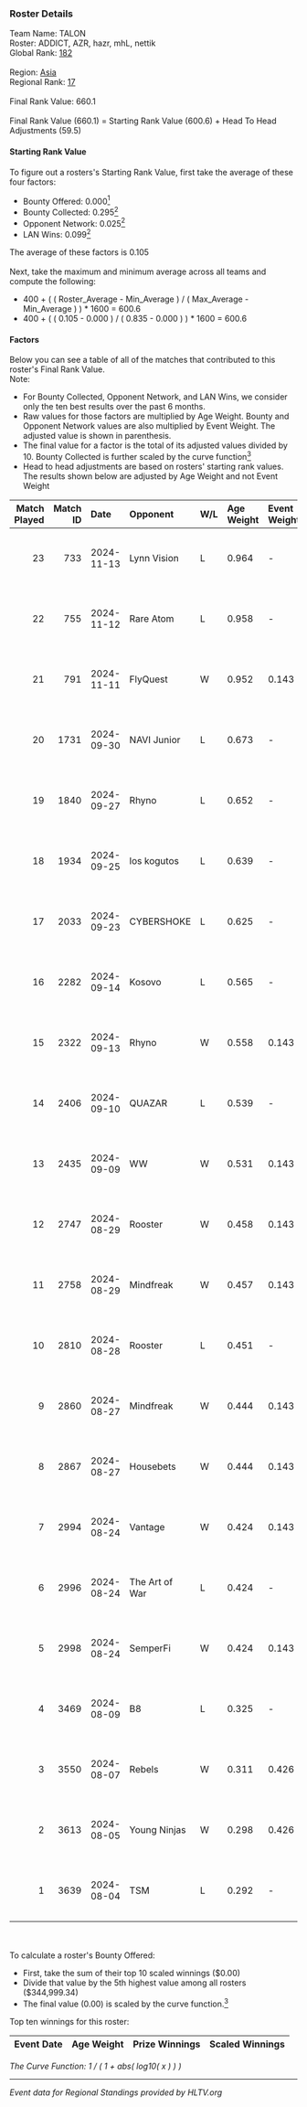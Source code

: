 ### Roster Details<br />
Team Name: TALON<br />
Roster: ADDICT, AZR, hazr, mhL, nettik<br />
Global Rank: [182](../../standings_global_2024_12_18.md)<br />
<br />
Region: [Asia]( ../../standings_asia_2024_12_18.md)<br />
Regional Rank: [17]( ../../standings_asia_2024_12_18.md)<br />
<br />
Final Rank Value:  660.1<br />
<br />
Final Rank Value (660.1) = Starting Rank Value (600.6) + Head To Head Adjustments (59.5)<br />

#### Starting Rank Value<br />
To figure out a rosters's Starting Rank Value, first take the average of these four factors:<br />
- Bounty Offered: 0.000[<sup>1</sup>](#table2)
- Bounty Collected: 0.295[<sup>2</sup>](#table1)
- Opponent Network: 0.025[<sup>2</sup>](#table1)
- LAN Wins: 0.099[<sup>2</sup>](#table1)

The average of these factors is 0.105<br />
<br />
Next, take the maximum and minimum average across all teams and compute the following:<br />
- 400 + ( ( Roster_Average - Min_Average ) / ( Max_Average - Min_Average ) ) * 1600 = 600.6
- 400 + ( ( 0.105 - 0.000 ) / ( 0.835 - 0.000 ) ) * 1600 = 600.6


#### Factors<br />
Below you can see a table of all of the matches that contributed to this roster's Final Rank Value.<br />
Note:<br />

- For Bounty Collected, Opponent Network, and LAN Wins, we consider only the ten best results over the past 6 months.
- Raw values for those factors are multiplied by Age Weight. Bounty and Opponent Network values are also multiplied by Event Weight. The adjusted value is shown in parenthesis.
- The final value for a factor is the total of its adjusted values divided by 10. Bounty Collected is further scaled by the curve function[<sup>3</sup>](#curveFunction)
- Head to head adjustments are based on rosters' starting rank values. The results shown below are adjusted by Age Weight and not Event Weight
<span id="table1"></span><br />


| Match Played | Match ID | Date       | Opponent       | W/L | Age Weight | Event Weight | Bounty Collected | Opponent Network | LAN Wins  | H2H Adj. | Roster                         |
| -: | -: | :- | :- | :- | :- | :- | :- | :- | :- | -: | :- |
|           23 |      733 | 2024-11-13 | Lynn Vision    | L   | 0.964      | -            | -                | -                | -         |    -5.10 | ADDICT, AZR, hazr, mhL, nettik |
|           22 |      755 | 2024-11-12 | Rare Atom      | L   | 0.958      | -            | -                | -                | -         |    -5.56 | ADDICT, AZR, hazr, mhL, nettik |
|           21 |      791 | 2024-11-11 | FlyQuest       | W   | 0.952      | 0.143        | 0.161 (0.022)    | 0.498 (0.068)    | 1 (0.952) |    29.38 | ADDICT, AZR, hazr, mhL, nettik |
|           20 |     1731 | 2024-09-30 | NAVI Junior    | L   | 0.673      | -            | -                | -                | -         |    -1.73 | ADDICT, AZR, hazr, mhL, nettik |
|           19 |     1840 | 2024-09-27 | Rhyno          | L   | 0.652      | -            | -                | -                | -         |    -1.69 | ADDICT, AZR, hazr, mhL, nettik |
|           18 |     1934 | 2024-09-25 | los kogutos    | L   | 0.639      | -            | -                | -                | -         |    -1.98 | ADDICT, AZR, hazr, mhL, nettik |
|           17 |     2033 | 2024-09-23 | CYBERSHOKE     | L   | 0.625      | -            | -                | -                | -         |    -3.21 | ADDICT, AZR, hazr, mhL, nettik |
|           16 |     2282 | 2024-09-14 | Kosovo         | L   | 0.565      | -            | -                | -                | -         |    -9.84 | ADDICT, AZR, hazr, mhL, nettik |
|           15 |     2322 | 2024-09-13 | Rhyno          | W   | 0.558      | 0.143        | 0.152 (0.012)    | 0.532 (0.042)    | 0 (0.000) |    16.44 | ADDICT, AZR, hazr, mhL, nettik |
|           14 |     2406 | 2024-09-10 | QUAZAR         | L   | 0.539      | -            | -                | -                | -         |    -7.38 | ADDICT, AZR, hazr, mhL, nettik |
|           13 |     2435 | 2024-09-09 | WW             | W   | 0.531      | 0.143        | 0.000 (0.000)    | 0.154 (0.012)    | 0 (0.000) |     5.78 | ADDICT, AZR, hazr, mhL, nettik |
|           12 |     2747 | 2024-08-29 | Rooster        | W   | 0.458      | 0.143        | 0.012 (0.001)    | 0.181 (0.012)    | 0 (0.000) |     8.46 | ADDICT, AZR, hazr, mhL, nettik |
|           11 |     2758 | 2024-08-29 | Mindfreak      | W   | 0.457      | 0.143        | 0.005 (0.000)    | 0.207 (0.014)    | 0 (0.000) |     9.03 | ADDICT, AZR, hazr, mhL, nettik |
|           10 |     2810 | 2024-08-28 | Rooster        | L   | 0.451      | -            | -                | -                | -         |    -5.80 | ADDICT, AZR, hazr, mhL, nettik |
|            9 |     2860 | 2024-08-27 | Mindfreak      | W   | 0.444      | 0.143        | 0.005 (0.000)    | 0.207 (0.013)    | 0 (0.000) |     8.90 | ADDICT, AZR, hazr, mhL, nettik |
|            8 |     2867 | 2024-08-27 | Housebets      | W   | 0.444      | 0.143        | 0.003 (0.000)    | 0.112 (0.007)    | 0 (0.000) |     7.74 | ADDICT, AZR, hazr, mhL, nettik |
|            7 |     2994 | 2024-08-24 | Vantage        | W   | 0.424      | 0.143        | 0.000 (0.000)    | -                | 0 (0.000) |     4.90 | ADDICT, AZR, hazr, mhL, nettik |
|            6 |     2996 | 2024-08-24 | The Art of War | L   | 0.424      | -            | -                | -                | -         |    -5.80 | ADDICT, AZR, hazr, mhL, nettik |
|            5 |     2998 | 2024-08-24 | SemperFi       | W   | 0.424      | 0.143        | -                | 0.087 (0.005)    | 0 (0.000) |     4.53 | ADDICT, AZR, hazr, mhL, nettik |
|            4 |     3469 | 2024-08-09 | B8             | L   | 0.325      | -            | -                | -                | -         |    -0.44 | ADDICT, AZR, hazr, mhL, nettik |
|            3 |     3550 | 2024-08-07 | Rebels         | W   | 0.311      | 0.426        | 0.034 (0.005)    | 0.405 (0.054)    | 0 (0.000) |     7.90 | ADDICT, AZR, hazr, mhL, nettik |
|            2 |     3613 | 2024-08-05 | Young Ninjas   | W   | 0.298      | 0.426        | 0.002 (0.000)    | 0.185 (0.024)    | -         |     6.33 | ADDICT, AZR, hazr, mhL, nettik |
|            1 |     3639 | 2024-08-04 | TSM            | L   | 0.292      | -            | -                | -                | -         |    -1.35 | ADDICT, AZR, hazr, mhL, nettik |

<br />
<span id="table2"></span><br />
To calculate a roster's Bounty Offered:<br />

- First, take the sum of their top 10 scaled winnings ($0.00)
- Divide that value by the 5th highest value among all rosters ($344,999.34)
- The final value (0.00) is scaled by the curve function.[<sup>3</sup>](#curveFunction)

Top ten winnings for this roster:<br />

| Event Date | Age Weight | Prize Winnings | Scaled Winnings |
| :- | -: | :- | :- |


<span id="curveFunction"></span>_The Curve Function: 1 / ( 1 + abs( log10( x ) ) )_<br />

---
_Event data for Regional Standings provided by HLTV.org_<br />
